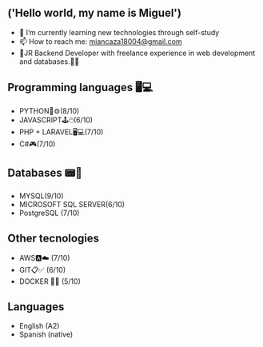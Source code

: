 ## ('Hello world, my name is Miguel')
- 🌱 I’m currently learning new technologies through self-study
- 📫 How to reach me: miancaza18004@gmail.com
- 🍼JR Backend Developer with freelance experience in web development and databases.🤷‍♂️

## Programming languages 🖥💻
- PYTHON🐍⚙(8/10)
- JAVASCRIPT🕹🖱(6/10)
- PHP + LARAVEL🖥💻(7/10)
- C#🎮(7/10)

## Databases 📟💾
- MYSQL(9/10)
- MICROSOFT SQL SERVER(6/10)
- PostgreSQL (7/10)

## Other tecnologies
- AWS🅰️☁️ (7/10)
- GIT📋✅ (6/10)
- DOCKER 🐳🐋 (5/10)

## Languages
- English (A2)
- Spanish (native)
<!--

